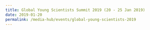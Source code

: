 ```yaml
---
title: Global Young Scientists Summit 2019 (20 - 25 Jan 2019)
date: 2019-01-20
permalink: /media-hub/events/global-young-scientists-2019
---
```

